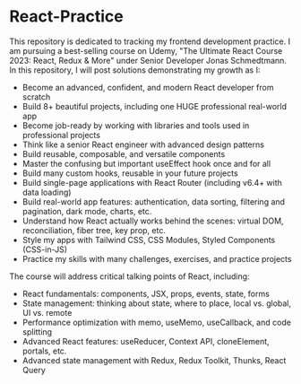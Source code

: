 # React-Practice

This repository is dedicated to tracking my frontend development practice. I am pursuing a best-selling course on Udemy, "The Ultimate React Course 2023: React, Redux & More" under Senior Developer Jonas Schmedtmann. In this repository, I will post solutions demonstrating my growth as I:

- Become an advanced, confident, and modern React developer from scratch
- Build 8+ beautiful projects, including one HUGE professional real-world app
- Become job-ready by working with libraries and tools used in professional projects
- Think like a senior React engineer with advanced design patterns
- Build reusable, composable, and versatile components
- Master the confusing but important useEffect hook once and for all
- Build many custom hooks, reusable in your future projects
- Build single-page applications with React Router (including v6.4+ with data loading)
- Build real-world app features: authentication, data sorting, filtering and pagination, dark mode, charts, etc.
- Understand how React actually works behind the scenes: virtual DOM, reconciliation, fiber tree, key prop, etc.
- Style my apps with Tailwind CSS, CSS Modules, Styled Components (CSS-in-JS)
- Practice my skills with many challenges, exercises, and practice projects

The course will address critical talking points of React, including:

- React fundamentals: components, JSX, props, events, state, forms
- State management: thinking about state, where to place, local vs. global, UI vs. remote
- Performance optimization with memo, useMemo, useCallback, and code splitting
- Advanced React features: useReducer, Context API, cloneElement, portals, etc.
- Advanced state management with Redux, Redux Toolkit, Thunks, React Query
